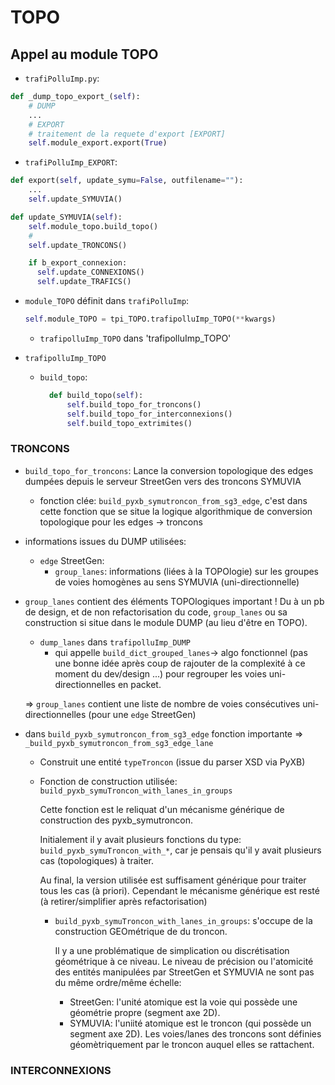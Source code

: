 # TOPO

## Appel au module TOPO
- `trafiPolluImp.py`:
```python
def _dump_topo_export_(self):
    # DUMP
    ...
    # EXPORT
    # traitement de la requete d'export [EXPORT]
    self.module_export.export(True)
```

- `trafiPolluImp_EXPORT`:
```python
def export(self, update_symu=False, outfilename=""):
    ...
    self.update_SYMUVIA()
```
```python
def update_SYMUVIA(self):
    self.module_topo.build_topo()
    #
    self.update_TRONCONS()

    if b_export_connexion:
      self.update_CONNEXIONS()
      self.update_TRAFICS()
```
  - `module_TOPO` définit dans `trafiPolluImp`:
    ```python
    self.module_TOPO = tpi_TOPO.trafipolluImp_TOPO(**kwargs)
    ```
    - `trafipolluImp_TOPO` dans 'trafipolluImp_TOPO'

- `trafipolluImp_TOPO`
  - `build_topo`:
    ```python
      def build_topo(self):
          self.build_topo_for_troncons()
          self.build_topo_for_interconnexions()
          self.build_topo_extrimites()
    ```

### TRONCONS

  - `build_topo_for_troncons`: Lance la conversion topologique des edges dumpées depuis le serveur StreetGen vers des troncons SYMUVIA
    - fonction clée: `build_pyxb_symutroncon_from_sg3_edge`, c'est dans cette fonction que se situe la logique algorithmique de conversion topologique pour les edges -> troncons
  - informations issues du DUMP utilisées:
    - `edge` StreetGen:
      - `group_lanes`: informations (liées à la TOPOlogie) sur les groupes de voies homogènes au sens SYMUVIA (uni-directionnelle)

  - `group_lanes` contient des éléments TOPOlogiques important !
  Du à un pb de design, et de non refactorisation du code,
  `group_lanes` ou sa construction si situe dans le module DUMP (au lieu d'être en TOPO).
    - `dump_lanes` dans `trafipolluImp_DUMP`
      - qui appelle `build_dict_grouped_lanes`-> algo fonctionnel (pas une bonne idée après coup de rajouter de la complexité à ce moment du dev/design ...) pour regrouper les voies uni-directionnelles en packet.

    => `group_lanes` contient une liste de nombre de voies consécutives uni-directionnelles (pour une `edge` StreetGen)

  - dans `build_pyxb_symutroncon_from_sg3_edge` fonction importante => `_build_pyxb_symutroncon_from_sg3_edge_lane`
    - Construit une entité `typeTroncon` (issue du parser XSD via PyXB)
    - Fonction de construction utilisée: `build_pyxb_symuTroncon_with_lanes_in_groups`

      Cette fonction est le reliquat d'un mécanisme générique de construction des pyxb_symutroncon.

      Initialement il y avait plusieurs fonctions du type: `build_pyxb_symuTroncon_with_*`, car je pensais qu'il y avait plusieurs cas (topologiques) à traiter.

      Au final, la version utilisée est suffisament générique pour traiter tous les cas (à priori). Cependant le mécanisme générique est resté (à retirer/simplifier après refactorisation)
        - `build_pyxb_symuTroncon_with_lanes_in_groups`: s'occupe de la construction GEOmétrique de du troncon.

          Il y a une problématique de simplication ou discrétisation géométrique à ce niveau. Le niveau de précision ou l'atomicité des entités manipulées par StreetGen et SYMUVIA ne sont pas du même ordre/même échelle:
          - StreetGen: l'unité atomique est la voie qui possède une géométrie propre (segment axe 2D).
          - SYMUVIA: l'uniité atomique est le troncon (qui possède un segment axe 2D). Les voies/lanes des troncons sont définies géomètriquement par le troncon auquel elles se rattachent.

### INTERCONNEXIONS
